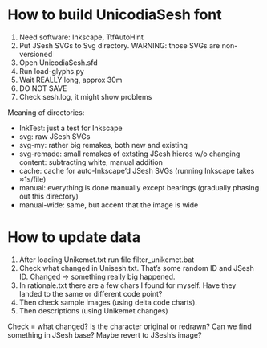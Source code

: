 # How to build UnicodiaSesh font

1. Need software: Inkscape, TtfAutoHint
2. Put JSesh SVGs to Svg directory. WARNING: those SVGs are non-versioned
3. Open UnicodiaSesh.sfd
4. Run load-glyphs.py
5. Wait REALLY long, approx 30m
6. DO NOT SAVE
7. Check sesh.log, it might show problems

Meaning of directories:
- InkTest: just a test for Inkscape
- svg: raw JSesh SVGs
- svg-my: rather big remakes, both new and existing
- svg-remade: small remakes of extsting JSesh hieros w/o changing content: subtracting white, manual addition
- cache: cache for auto-Inkscape’d JSesh SVGs (running Inkscape takes ≈1s/file)
- manual: everything is done manually except bearings (gradually phasing out this directory)
- manual-wide: same, but accent that the image is wide

# How to update data

1. After loading Unikemet.txt run file filter_unikemet.bat
2. Check what changed in Unisesh.txt. That’s some random ID and JSesh ID. Changed → something really big happened.
3. In rationale.txt there are a few chars I found for myself. Have they landed to the same or different code point?
4. Then check sample images (using delta code charts).
5. Then descriptions (using Unikemet changes)

Check = what changed? Is the character original or redrawn? Can we find something in JSesh base? Maybe revert to JSesh’s image?